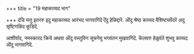 +++
title = "19 महाकाव्यद भाग"

+++
दंडि मत्तु इतररु इदु महाकाव्यद आरंभद भागवागिदॆ ऎंदु हेळिद्दारॆ. ऒंदु श्रेष्ठ काव्यद वैशिष्ट्यवॆंदरॆ अदु सृष्टिगळिंद कूडिदॆ.

आशीर्वाद, नमस्कारद क्रियॆ अथवा ऒंदु वस्तुविन सूचनॆयु भगवंतन मुखवागिदॆ. कॆलवरु हेळुवंतॆ शुभवु काव्यद ऒंदु भागवागिदॆ.

